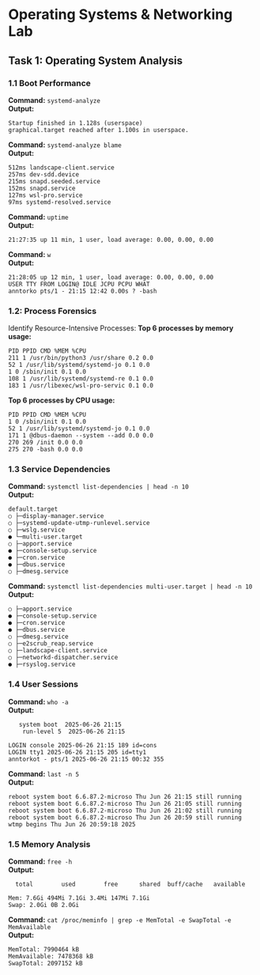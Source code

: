 # Operating Systems & Networking Lab

## Task 1: Operating System Analysis

### 1.1 Boot Performance

**Command:** `systemd-analyze`  
**Output:**
```
Startup finished in 1.128s (userspace)
graphical.target reached after 1.100s in userspace.
```

**Command:** `systemd-analyze blame`  
**Output:**
```
512ms landscape-client.service
257ms dev-sdd.device
215ms snapd.seeded.service
152ms snapd.service
127ms wsl-pro.service
97ms systemd-resolved.service
```
**Command:** `uptime`  
**Output:**
```
21:27:35 up 11 min, 1 user, load average: 0.00, 0.00, 0.00
```
**Command:** `w`  
**Output:**
```
21:28:05 up 12 min, 1 user, load average: 0.00, 0.00, 0.00
USER TTY FROM LOGIN@ IDLE JCPU PCPU WHAT
anntorko pts/1 - 21:15 12:42 0.00s ? -bash
```
### 1.2: Process Forensics
Identify Resource-Intensive Processes:
**Top 6 processes by memory usage:** 
```
PID PPID CMD %MEM %CPU
211 1 /usr/bin/python3 /usr/share 0.2 0.0
52 1 /usr/lib/systemd/systemd-jo 0.1 0.0
1 0 /sbin/init 0.1 0.0
108 1 /usr/lib/systemd/systemd-re 0.1 0.0
183 1 /usr/libexec/wsl-pro-servic 0.1 0.0
```

**Top 6 processes by CPU usage:**  
```
PID PPID CMD %MEM %CPU
1 0 /sbin/init 0.1 0.0
52 1 /usr/lib/systemd/systemd-jo 0.1 0.0
171 1 @dbus-daemon --system --add 0.0 0.0
270 269 /init 0.0 0.0
275 270 -bash 0.0 0.0
```

### 1.3 Service Dependencies

**Command:** `systemctl list-dependencies | head -n 10`  
**Output:**  
```
default.target
○ ├─display-manager.service
○ ├─systemd-update-utmp-runlevel.service
○ ├─wslg.service
● └─multi-user.target
○ ├─apport.service
● ├─console-setup.service
● ├─cron.service
● ├─dbus.service
○ ├─dmesg.service
```

**Command:** `systemctl list-dependencies multi-user.target | head -n 10`  
**Output:** 
```multi-user.target
○ ├─apport.service
● ├─console-setup.service
● ├─cron.service
● ├─dbus.service
○ ├─dmesg.service
○ ├─e2scrub_reap.service
○ ├─landscape-client.service
○ ├─networkd-dispatcher.service
● ├─rsyslog.service
```
### 1.4 User Sessions

**Command:** `who -a`  
**Output:**  
```
   system boot  2025-06-26 21:15
    run-level 5  2025-06-26 21:15
```
```
LOGIN console 2025-06-26 21:15 189 id=cons
LOGIN tty1 2025-06-26 21:15 205 id=tty1
anntorkot - pts/1 2025-06-26 21:15 00:32 355
```

**Command:** `last -n 5`  
**Output:** 
```
reboot system boot 6.6.87.2-microso Thu Jun 26 21:15 still running
reboot system boot 6.6.87.2-microso Thu Jun 26 21:05 still running
reboot system boot 6.6.87.2-microso Thu Jun 26 21:02 still running
reboot system boot 6.6.87.2-microso Thu Jun 26 20:59 still running
wtmp begins Thu Jun 26 20:59:18 2025
```
### 1.5 Memory Analysis

**Command:** `free -h`  
**Output:**  
```
  total        used        free      shared  buff/cache   available
```
```
Mem: 7.6Gi 494Mi 7.1Gi 3.4Mi 147Mi 7.1Gi
Swap: 2.0Gi 0B 2.0Gi
```

**Command:** `cat /proc/meminfo | grep -e MemTotal -e SwapTotal -e MemAvailable`  
**Output:**  
```
MemTotal: 7990464 kB
MemAvailable: 7478368 kB
SwapTotal: 2097152 kB
```
